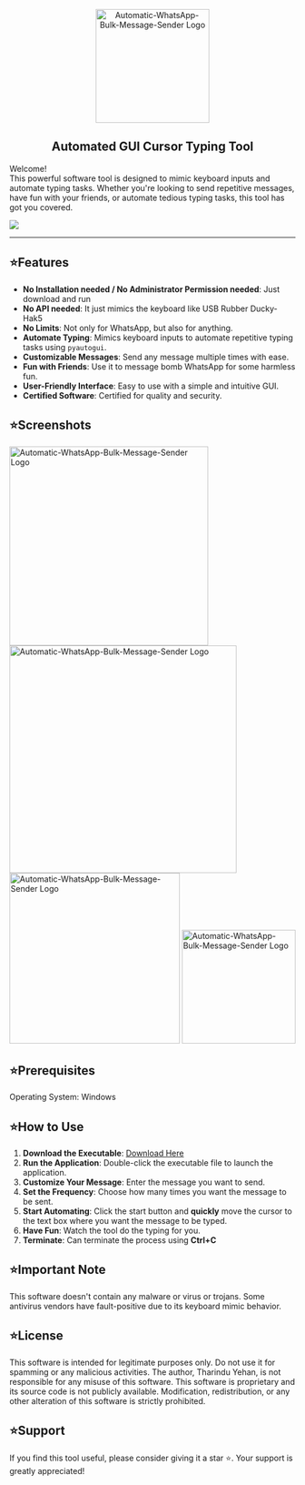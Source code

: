 
<p align="center">
  <img src="https://github.com/user-attachments/assets/bb49936f-f997-45d9-87b2-208c6aadf41e" alt="Automatic-WhatsApp-Bulk-Message-Sender Logo" align = "" width="200"/>
</p>

<h2 align="center">Automated GUI Cursor Typing Tool</h1>

<p align="left">
  Welcome! <br> This powerful software tool is designed to mimic keyboard inputs and automate typing tasks. Whether you're looking to send repetitive messages, have fun with your friends, or automate tedious typing tasks, this tool has got you covered.
</p>
<a href="https://github.com/TYehan">
  <img src="https://img.shields.io/badge/Author-Tharindu Yehan W Bandara-blue?style=flat-square">
</a>

---

## ⭐Features
- **No Installation needed / No Administrator Permission needed**: Just download and run
- **No API needed**: It just mimics the keyboard like <a hre="https://shop.hak5.org/products/usb-rubber-ducky">USB Rubber Ducky-Hak5</a>
- **No Limits**: Not only for WhatsApp, but also for anything.
- **Automate Typing**: Mimics keyboard inputs to automate repetitive typing tasks using `pyautogui`.
- **Customizable Messages**: Send any message multiple times with ease.
- **Fun with Friends**: Use it to message bomb WhatsApp for some harmless fun.
- **User-Friendly Interface**: Easy to use with a simple and intuitive GUI.
- **Certified Software**: Certified for quality and security.

## ⭐Screenshots
  <img src="https://github.com/user-attachments/assets/e4dd2eef-c014-4f96-86b7-035d6548c703" alt="Automatic-WhatsApp-Bulk-Message-Sender Logo" align = "" width="350"/>
  <img src="https://github.com/user-attachments/assets/9f2d738f-0285-4a28-a185-0aabdd051d1e" alt="Automatic-WhatsApp-Bulk-Message-Sender Logo" align = "" width="400"/>
  <img src="https://github.com/user-attachments/assets/bdcbe0ed-1c96-4b0b-b4c5-83101e8a74f5" alt="Automatic-WhatsApp-Bulk-Message-Sender Logo" align = "" width="300"/>
  <img src="https://github.com/user-attachments/assets/bd33a755-b479-4877-a7d8-6cf60863a515" alt="Automatic-WhatsApp-Bulk-Message-Sender Logo" align = "" width="200"/>


## ⭐Prerequisites
<p>
    Operating System: Windows 
</p>

## ⭐How to Use

1. **Download the Executable**: [Download Here](https://github.com/TYehan/Automatic-WhatsApp-Bulk-Message-Sender/releases/tag/v1.0)
2. **Run the Application**: Double-click the executable file to launch the application.
3. **Customize Your Message**: Enter the message you want to send.
4. **Set the Frequency**: Choose how many times you want the message to be sent.
5. **Start Automating**: Click the start button and **quickly** move the cursor to the text box where you want the message to be typed.
6. **Have Fun**: Watch the tool do the typing for you.
7. **Terminate**: Can terminate the process using **Ctrl+C**

## ⭐Important Note

This software doesn't contain any malware or virus or trojans. Some antivirus vendors have fault-positive due to its keyboard mimic behavior. 

## ⭐License
This software is intended for legitimate purposes only. Do not use it for spamming or any malicious activities. The author, Tharindu Yehan, is not responsible for any misuse of this software.
This software is proprietary and its source code is not publicly available. Modification, redistribution, or any other alteration of this software is strictly prohibited.

## ⭐Support

If you find this tool useful, please consider giving it a star ⭐. Your support is greatly appreciated!
